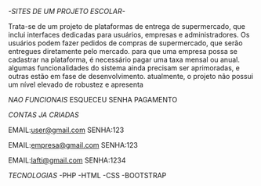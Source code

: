 *-SITES DE UM PROJETO ESCOLAR-*

Trata-se de um projeto de plataformas de entrega de supermercado, que inclui interfaces dedicadas para usuários, empresas e administradores. Os usuários podem fazer pedidos de compras de supermercado, que serão entregues diretamente pelo mercado. para que uma empresa possa se cadastrar na plataforma, é necessário pagar uma taxa mensal ou anual. algumas funcionalidades do sistema ainda precisam ser aprimoradas, e outras estão em fase de desenvolvimento. atualmente, o projeto não possui um nível elevado de robustez e apresenta

*NAO FUNCIONAIS*
ESQUECEU SENHA
PAGAMENTO

*CONTAS JA CRIADAS*

EMAIL:user@gmail.com
SENHA:123

EMAIL:empresa@gmail.com
SENHA:123

EMAIL:lafti@gmail.com
SENHA:1234

*TECNOLOGIAS*
-PHP
-HTML
-CSS
-BOOTSTRAP
